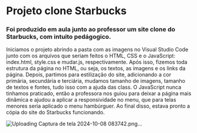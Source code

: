 # Projeto clone Starbucks


### Foi produzido em aula junto ao professor um site clone do Starbucks, com intuito pedágogico.


Iniciamos o projeto abrindo a pasta com as imagens no Visual Studio Code junto com os arquivos que seriam feitos o HTML, CSS e o JavaScript: index.html, style.css e mudar.js, respectivamente. Após isso, fizemos toda estrutura da página no HTML, ou seja, os textos, as imagens e os links da página. Depois, partimos para estilização do site, adicionando a cor primária, secundária e terciária, mudamos tamanho de imagens, tamanho de textos e fontes, tudo isso com a ajuda das class. O JavaScript nunca tinhamos praticado, então a professora nos guiou para deixar a página mais dinâmica e ajudou a aplicar a responsividade no menu, que para telas menores seria aplicado o menu hambúrguer. Ao final disso, estava pronto a cópia do site do Starbucks funcionando. 

 

![Uploading Captura de tela 2024-10-08 083742.png…]()
